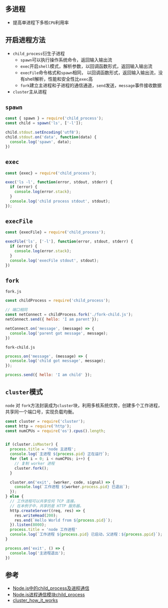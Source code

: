 ## 多进程
* 提高单进程下多核`CPU`利用率

## 开启进程方法
* `child_process`衍生子进程
  - `spawn`可以执行操作系统命令，返回输入输出流
  - `exec`开启`shell`模式，解析参数，以回调函数形式，返回输入输出流
  - `execFile`命令格式和`spawn`相同， 以回调函数形式，返回输入输出流，没有shell解析，性能和安全性比`exec`高
  - `fork`建立主进程和子进程的通信通道，`send`发送，`message`事件接收数据
* `cluster`主从进程

## `spawn`
```js
const { spawn } = require('child_process');
const child = spawn('ls', ['-l']);

child.stdout.setEncoding('utf8');
child.stdout.on('data', function(data) {
  console.log('spawn', data);
})
```

## `exec`
```js
const {exec} = require('child_process');

exec('ls -l', function(error, stdout, stderr) {
  if (error) {
    console.log(error.stack);
  }
  console.log('child process stdout', stdout);
});
```

## `execFile`
```js
const {execFile} = require('child_process');

execFile('ls', ['-l'], function(error, stdout, stderr) {
  if (error) {
    console.log(error.stack);
  }
  console.log('execFile stdout', stdout);
})
```

## `fork`
`fork.js`
```javascript
const childProcess = require('child_process');

// 端口相同
const netConnect = childProcess.fork('./fork-child.js');
netConnect.send({ hello: 'I am parent'});

netConnect.on('message', (message) => {
  console.log('parent got message', message);
})
```
`fork-child.js`
```javascript
process.on('message', (message) => {
  console.log('child got message', message);
});

process.send({ hello: 'I am child' });
```

## `cluster`模式
`node` 对 `fork`方法封装成为`cluster`块，利用多核系统优势，创建多个工作进程，共享同一个端口号，实现负载均衡。
```js
const cluster = require('cluster');
const http = require('http');
const numCPUs = require('os').cpus().length;


if (cluster.isMaster) {
  process.title = 'node 主进程';
  console.log(`主进程 ${process.pid} 正在运行`);
  for (let i = 0; i < numCPUs; i++) {
    // 复制 worker 进程
    cluster.fork();
  }

  cluster.on('exit', (worker, code, signal) => {
    console.log(`工作进程 ${worker.process.pid} 已退出`);
  });
} else {
  // 工作进程可以共享任何 TCP 连接。
  // 在本例子中，共享的是 HTTP 服务器。
  http.createServer((req, res) => {
    res.writeHead(200);
    res.end(`Hello World from ${process.pid}`);
  }).listen(8000);
  process.title = 'node 工作进程'
  console.log(`工作进程 ${process.pid} 已启动，父进程：${process.ppid}`);
}

process.on('exit', () => {
  console.log('主进程退出');
})
```

## 参考
* [Node.js中的child_process及进程通信](https://byvoid.com/zhs/blog/node-child-process-ipc/)
* [Node.js进程通信模块child_process](http://blog.fens.me/nodejs-child-process/)
* [cluster_how_it_works](https://nodejs.org/api/cluster.html#cluster_how_it_works)
